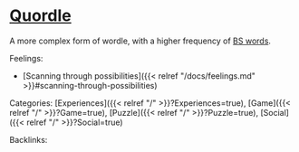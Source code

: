# [Quordle](https://www.quordle.com/#/)

A more complex form of wordle, with a higher frequency of [BS words](https://www.reddit.com/r/Quordle/comments/t27irp/unfair_word_today/).

Feelings: 

  - [Scanning through possibilities]({{< relref "/docs/feelings.md" >}}#scanning-through-possibilities)

Categories: [Experiences]({{< relref "/" >}}?Experiences=true),
[Game]({{< relref "/" >}}?Game=true),
[Puzzle]({{< relref "/" >}}?Puzzle=true),
[Social]({{< relref "/" >}}?Social=true)

Backlinks: 